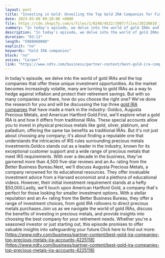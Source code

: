 ```yaml
---
layout: post
title: "Investing in Gold: Unveiling the Top Gold IRA Companies for Financial Security"
date: 2023-03-09 09:20:00 +0800
file: https://cdn.shopify.com/s/files/1/0248/4522/1987/files/20230810_3.mp3?v=1691631918
summary: "In today's episode, we delve into the world of gold IRAs and the top companies that offer these unique investment opportunities. As the market becomes increasingly volatile, many are turning to gold IRAs as a way to hedge against inflation and protect their retirement savings. But with so many companies out there, how do you choose the right one? We've done the research for you and will be discussing the top three gold IRA companies that have made a mark in the industry: Goldco, Augusta Precious Metals, and American Hartford Gold.First, we'll explore what a gold IRA is and how it differs from traditional IRAs. These special accounts allow you to invest in physical precious metals like gold, silver, platinum, and palladium, offering the same tax benefits as traditional IRAs. But it's not just about choosing any company; it's about finding a reputable one that understands the intricacies of IRS rules surrounding precious metals investments.Goldco stands out as a leader in the industry, known for its exceptional customer support and a wide range of precious metals that meet IRS requirements. With over a decade in the business, they've garnered more than 4,500 five-star reviews and an A+ rating from the Better Business Bureau.Next, we'll discuss Augusta Precious Metals, a company renowned for its educational resources. They offer invaluable investment advice from a Harvard economist and a plethora of educational videos. However, their initial investment requirement stands at a hefty $50,000.Lastly, we'll touch upon American Hartford Gold, a company that's perfect for those looking for smaller investment options. With a stellar reputation and an A+ rating from the Better Business Bureau, they offer a range of investment choices, from gold IRA rollovers to direct precious metals purchases.Join us as we navigate the world of gold IRAs, discuss the benefits of investing in precious metals, and provide insights into choosing the best company for your retirement needs. Whether you're a seasoned investor or just starting out, this episode promises to offer valuable insights into safeguarding your future."
description: "In today's episode, we delve into the world of gold IRAs and the top companies that offer these unique investment opportunities. As the market becomes increasingly volatile, many are turning to gold IRAs as a way to hedge against inflation and protect their retirement savings. But with so many companies out there, how do you choose the right one? We've done the research for you and will be discussing the top three <a href='https://www.ndtv.com/business/partner-content/best-gold-ira-companies-top-precious-metals-ira-accounts-4225118'>gold IRA companies</a> that have made a mark in the industry: Goldco, Augusta Precious Metals, and American Hartford Gold.First, we'll explore what a gold IRA is and how it differs from traditional IRAs. These special accounts allow you to invest in physical precious metals like gold, silver, platinum, and palladium, offering the same tax benefits as traditional IRAs. But it's not just about choosing any company; it's about finding a reputable one that understands the intricacies of IRS rules surrounding precious metals investments.Goldco stands out as a leader in the industry, known for its exceptional customer support and a wide range of precious metals that meet IRS requirements. With over a decade in the business, they've garnered more than 4,500 five-star reviews and an A+ rating from the Better Business Bureau.Next, we'll discuss Augusta Precious Metals, a company renowned for its educational resources. They offer invaluable investment advice from a Harvard economist and a plethora of educational videos. However, their initial investment requirement stands at a hefty $50,000.Lastly, we'll touch upon American Hartford Gold, a company that's perfect for those looking for smaller investment options. With a stellar reputation and an A+ rating from the Better Business Bureau, they offer a range of investment choices, from gold IRA rollovers to direct precious metals purchases.Join us as we navigate the world of gold IRAs, discuss the benefits of investing in precious metals, and provide insights into choosing the best company for your retirement needs. Whether you're a seasoned investor or just starting out, this episode promises to offer valuable insights into safeguarding your future.Click here to find out more:<a href='https://www.ndtv.com/business/partner-content/best-gold-ira-companies-top-precious-metals-ira-accounts-4225118'>https://www.ndtv.com/business/partner-content/best-gold-ira-companies-top-precious-metals-ira-accounts-4225118</a> "
duration: "03:12"
length: "5988960000"
explicit: "no"
keywords: "Gold IRA companies"
block: "no"
voices: "Carper"
link: "https://www.ndtv.com/business/partner-content/best-gold-ira-companies-top-precious-metals-ira-accounts-4225118"
---
```


In today's episode, we delve into the world of gold IRAs and the top companies that offer these unique investment opportunities. As the market becomes increasingly volatile, many are turning to gold IRAs as a way to hedge against inflation and protect their retirement savings. But with so many companies out there, how do you choose the right one? We've done the research for you and will be discussing the top three [gold IRA companies](https://www.ndtv.com/business/partner-content/best-gold-ira-companies-top-precious-metals-ira-accounts-4225118) that have made a mark in the industry: Goldco, Augusta Precious Metals, and American Hartford Gold.First, we'll explore what a gold IRA is and how it differs from traditional IRAs. These special accounts allow you to invest in physical precious metals like gold, silver, platinum, and palladium, offering the same tax benefits as traditional IRAs. But it's not just about choosing any company; it's about finding a reputable one that understands the intricacies of IRS rules surrounding precious metals investments.Goldco stands out as a leader in the industry, known for its exceptional customer support and a wide range of precious metals that meet IRS requirements. With over a decade in the business, they've garnered more than 4,500 five-star reviews and an A+ rating from the Better Business Bureau.Next, we'll discuss Augusta Precious Metals, a company renowned for its educational resources. They offer invaluable investment advice from a Harvard economist and a plethora of educational videos. However, their initial investment requirement stands at a hefty $50,000.Lastly, we'll touch upon American Hartford Gold, a company that's perfect for those looking for smaller investment options. With a stellar reputation and an A+ rating from the Better Business Bureau, they offer a range of investment choices, from gold IRA rollovers to direct precious metals purchases.Join us as we navigate the world of gold IRAs, discuss the benefits of investing in precious metals, and provide insights into choosing the best company for your retirement needs. Whether you're a seasoned investor or just starting out, this episode promises to offer valuable insights into safeguarding your future.Click here to find out more:[https://www.ndtv.com/business/partner-content/best-gold-ira-companies-top-precious-metals-ira-accounts-4225118](https://www.ndtv.com/business/partner-content/best-gold-ira-companies-top-precious-metals-ira-accounts-4225118)
